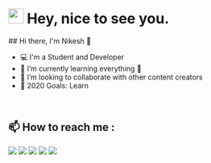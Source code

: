 <h1><img src="https://emojis.slackmojis.com/emojis/images/1531849430/4246/blob-sunglasses.gif?1531849430" width="30"/> Hey, nice to see you.</h1>
## Hi there, I'm Nikesh 👋

- 💻 I'm a Student and Developer
- 🌱 I’m currently learning everything 🤣
- 👯 I’m looking to collaborate with other content creators
- 🥅 2020 Goals: Learn

<!-- ### Connect with me: -->

<br />

## :mailbox: How to reach me :

[<img src="https://img.icons8.com/bubbles/50/000000/gmail.png"/>](mailto:nikeshghimire77@gmail.com)
[<img target="_blank" src="https://img.icons8.com/bubbles/50/000000/linkedin.png"/>](https://www.linkedin.com/in/nikesh-ghimire-738266bb/)
[<img target="_blank" src="https://img.icons8.com/bubbles/50/000000/github.png">](https://github.com/nikeshghimire77)
[<img target="_blank" src="https://img.icons8.com/bubbles/50/000000/twitter.png"/>](https://www.twitter.com/nikeshghimire77/)
[<img target="_blank" src="https://img.icons8.com/bubbles/50/000000/instagram-new.png"/>](https://www.instagram.com/nikeshghimire77/)
